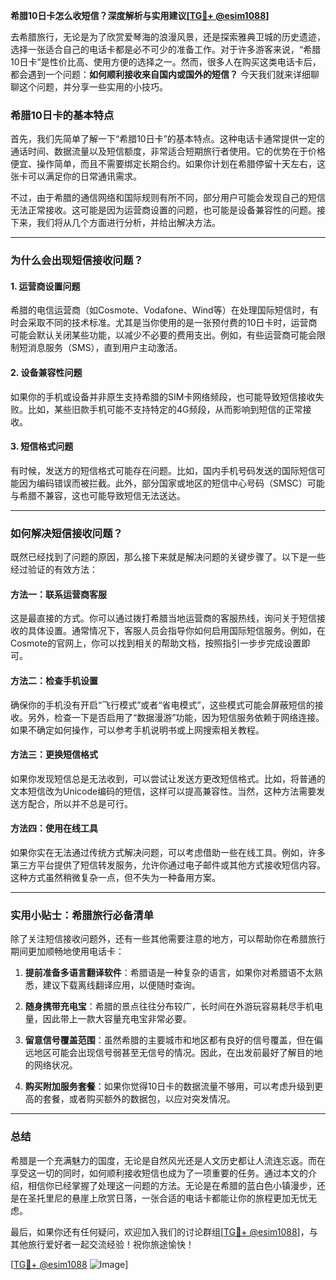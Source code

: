 **希腊10日卡怎么收短信？深度解析与实用建议[[TG💪+ @esim1088](https://t.me/s/esim1088)]**

去希腊旅行，无论是为了欣赏爱琴海的浪漫风景，还是探索雅典卫城的历史遗迹，选择一张适合自己的电话卡都是必不可少的准备工作。对于许多游客来说，“希腊10日卡”是性价比高、使用方便的选择之一。然而，很多人在购买这类电话卡后，都会遇到一个问题：**如何顺利接收来自国内或国外的短信？** 今天我们就来详细聊聊这个问题，并分享一些实用的小技巧。

### 希腊10日卡的基本特点

首先，我们先简单了解一下“希腊10日卡”的基本特点。这种电话卡通常提供一定的通话时间、数据流量以及短信额度，非常适合短期旅行者使用。它的优势在于价格便宜、操作简单，而且不需要绑定长期合约。如果你计划在希腊停留十天左右，这张卡可以满足你的日常通讯需求。

不过，由于希腊的通信网络和国际规则有所不同，部分用户可能会发现自己的短信无法正常接收。这可能是因为运营商设置的问题，也可能是设备兼容性的问题。接下来，我们将从几个方面进行分析，并给出解决方法。

---

### 为什么会出现短信接收问题？

#### 1. **运营商设置问题**
希腊的电信运营商（如Cosmote、Vodafone、Wind等）在处理国际短信时，有时会采取不同的技术标准。尤其是当你使用的是一张预付费的10日卡时，运营商可能会默认关闭某些功能，以减少不必要的费用支出。例如，有些运营商可能会限制短消息服务（SMS），直到用户主动激活。

#### 2. **设备兼容性问题**
如果你的手机或设备并非原生支持希腊的SIM卡网络频段，也可能导致短信接收失败。比如，某些旧款手机可能不支持特定的4G频段，从而影响到短信的正常接收。

#### 3. **短信格式问题**
有时候，发送方的短信格式可能存在问题。比如，国内手机号码发送的国际短信可能因为编码错误而被拦截。此外，部分国家或地区的短信中心号码（SMSC）可能与希腊不兼容，这也可能导致短信无法送达。

---

### 如何解决短信接收问题？

既然已经找到了问题的原因，那么接下来就是解决问题的关键步骤了。以下是一些经过验证的有效方法：

#### 方法一：联系运营商客服
这是最直接的方式。你可以通过拨打希腊当地运营商的客服热线，询问关于短信接收的具体设置。通常情况下，客服人员会指导你如何启用国际短信服务。例如，在Cosmote的官网上，你可以找到相关的帮助文档，按照指引一步步完成设置即可。

#### 方法二：检查手机设置
确保你的手机没有开启“飞行模式”或者“省电模式”，这些模式可能会屏蔽短信的接收。另外，检查一下是否启用了“数据漫游”功能，因为短信服务依赖于网络连接。如果不确定如何操作，可以参考手机说明书或上网搜索相关教程。

#### 方法三：更换短信格式
如果你发现短信总是无法收到，可以尝试让发送方更改短信格式。比如，将普通的文本短信改为Unicode编码的短信，这样可以提高兼容性。当然，这种方法需要发送方配合，所以并不总是可行。

#### 方法四：使用在线工具
如果你实在无法通过传统方式解决问题，可以考虑借助一些在线工具。例如，许多第三方平台提供了短信转发服务，允许你通过电子邮件或其他方式接收短信内容。这种方式虽然稍微复杂一点，但不失为一种备用方案。

---

### 实用小贴士：希腊旅行必备清单

除了关注短信接收问题外，还有一些其他需要注意的地方，可以帮助你在希腊旅行期间更加顺畅地使用电话卡：

1. **提前准备多语言翻译软件**：希腊语是一种复杂的语言，如果你对希腊语不太熟悉，建议下载离线翻译应用，以便随时查询。
   
2. **随身携带充电宝**：希腊的景点往往分布较广，长时间在外游玩容易耗尽手机电量，因此带上一款大容量充电宝非常必要。

3. **留意信号覆盖范围**：虽然希腊的主要城市和地区都有良好的信号覆盖，但在偏远地区可能会出现信号弱甚至无信号的情况。因此，在出发前最好了解目的地的网络状况。

4. **购买附加服务套餐**：如果你觉得10日卡的数据流量不够用，可以考虑升级到更高的套餐，或者购买额外的数据包，以应对突发情况。

---

### 总结

希腊是一个充满魅力的国度，无论是自然风光还是人文历史都让人流连忘返。而在享受这一切的同时，如何顺利接收短信也成为了一项重要的任务。通过本文的介绍，相信你已经掌握了处理这一问题的方法。无论是在希腊的蓝白色小镇漫步，还是在圣托里尼的悬崖上欣赏日落，一张合适的电话卡都能让你的旅程更加无忧无虑。

最后，如果你还有任何疑问，欢迎加入我们的讨论群组[[TG💪+ @esim1088](https://t.me/s/esim1088)]，与其他旅行爱好者一起交流经验！祝你旅途愉快！

[[TG💪+ @esim1088](https://t.me/s/esim1088) ![Image](https://i.postimg.cc/4NQfJmqS/Snipaste-2025-05-13-00-14-12.png)]